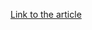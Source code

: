 [Link to the article](https://news.sophos.com/en-us/2021/02/16/conti-ransomware-attack-day-by-day/)
